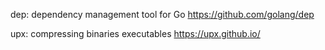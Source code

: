 dep: dependency management tool for Go
    https://github.com/golang/dep

upx: compressing binaries executables
    https://upx.github.io/


